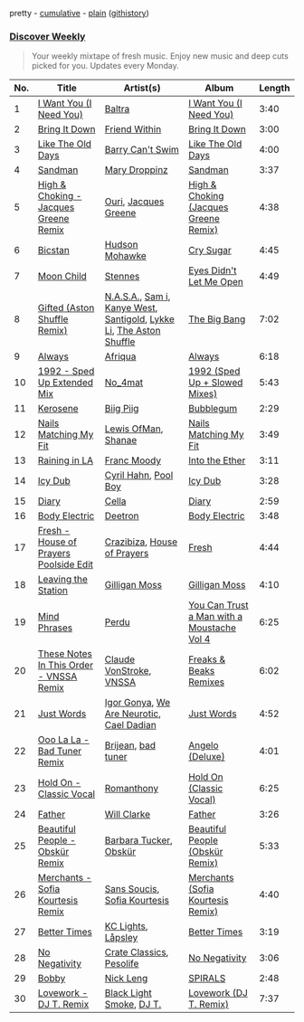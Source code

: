 pretty - [cumulative](/playlists/cumulative/Discover%20Weekly.md) - [plain](/playlists/plain/37i9dQZEVXcERLiUqU2pJX) ([githistory](https://github.githistory.xyz/vitokorn/spotify-playlist-archive/blob/master/playlists/plain/37i9dQZEVXcERLiUqU2pJX))

### [Discover Weekly](https://open.spotify.com/playlist/37i9dQZEVXcERLiUqU2pJX)

> Your weekly mixtape of fresh music. Enjoy new music and deep cuts picked for you. Updates every Monday.

| No. | Title | Artist(s) | Album | Length |
|---|---|---|---|---|
| 1 | [I Want You (I Need You)](https://open.spotify.com/track/2QrXo4kQAAFvweFzR394db) | [Baltra](https://open.spotify.com/artist/2tEyBfwGBfQgLXeAJW0MgC) | [I Want You (I Need You)](https://open.spotify.com/album/3qRFE4H8j6TDlvGr29FfTN) | 3:40 |
| 2 | [Bring It Down](https://open.spotify.com/track/1MnocAMS5MnNBf1Crkgjz3) | [Friend Within](https://open.spotify.com/artist/4FJPplt1JOVw8Q7NiwFmLv) | [Bring It Down](https://open.spotify.com/album/7HNdACEoJgHTjYDBc2XU1k) | 3:00 |
| 3 | [Like The Old Days](https://open.spotify.com/track/6mfM11rZkoXsU5xAArF4Ix) | [Barry Can't Swim](https://open.spotify.com/artist/0vTVU0KH0CVzijsoKGsTPl) | [Like The Old Days](https://open.spotify.com/album/1UKTx4oagTgTO2PVtoTWf3) | 4:00 |
| 4 | [Sandman](https://open.spotify.com/track/4nGYaSyae3uuPsriAN9vEu) | [Mary Droppinz](https://open.spotify.com/artist/4tPVnr7VB15UA9TRsie3cS) | [Sandman](https://open.spotify.com/album/5ME1bejRuqVgtKgeWt51Rl) | 3:37 |
| 5 | [High & Choking - Jacques Greene Remix](https://open.spotify.com/track/6qmblg3jRsKu7N8yipxJvF) | [Ouri](https://open.spotify.com/artist/41gxyJbzbAaChEyrZ9j3rv), [Jacques Greene](https://open.spotify.com/artist/0ygIgsjUzKivFgxgjQ9iV9) | [High & Choking (Jacques Greene Remix)](https://open.spotify.com/album/57dXQm9z53qNSJK307SwCN) | 4:38 |
| 6 | [Bicstan](https://open.spotify.com/track/2xye1raSO8KLUD6DiX8DEW) | [Hudson Mohawke](https://open.spotify.com/artist/6olWbKW2VLhFCHfOi0iEDb) | [Cry Sugar](https://open.spotify.com/album/5J2NqsDqtVGCqb0bqQf3RU) | 4:45 |
| 7 | [Moon Child](https://open.spotify.com/track/3qFtNe3uzsxjzEdIJEybMh) | [Stennes](https://open.spotify.com/artist/5mFJJHsEQcMcpxqJtG4Vhh) | [Eyes Didn't Let Me Open](https://open.spotify.com/album/4Fz2aZBGBFnmqPULAwjuP2) | 4:49 |
| 8 | [Gifted (Aston Shuffle Remix)](https://open.spotify.com/track/40sImhWkJWGCglsL8UkUQ0) | [N.A.S.A.](https://open.spotify.com/artist/07WjVPM79OGQLOZ1jfUVk9), [Sam i](https://open.spotify.com/artist/5AUTN6tMncnOnYgJK1VM6K), [Kanye West](https://open.spotify.com/artist/5K4W6rqBFWDnAN6FQUkS6x), [Santigold](https://open.spotify.com/artist/6Jrxnp0JgqmeUX1veU591p), [Lykke Li](https://open.spotify.com/artist/6oBm8HB0yfrIc9IHbxs6in), [The Aston Shuffle](https://open.spotify.com/artist/4Jv9I6DAbcjDa8HGFAjv94) | [The Big Bang](https://open.spotify.com/album/1afyWTcpFLAWaqvxE3WBbS) | 7:02 |
| 9 | [Always](https://open.spotify.com/track/1L9SnDv1LREt2U4vjlQdif) | [Afriqua](https://open.spotify.com/artist/4x9k6DMgS8vPNv48Yol5Kp) | [Always](https://open.spotify.com/album/18u4lT7n6bG49yqDAcJTsp) | 6:18 |
| 10 | [1992 - Sped Up Extended Mix](https://open.spotify.com/track/0XtLHYdP8SB0gxqfEmE7G7) | [No_4mat](https://open.spotify.com/artist/0KWgRtUbQXSiICkWp7g213) | [1992 (Sped Up + Slowed Mixes)](https://open.spotify.com/album/46pdmAc5MqLcOWz5c7aQzk) | 5:43 |
| 11 | [Kerosene](https://open.spotify.com/track/3DeaJ0aG2wFfmWh0c3bK0n) | [Biig Piig](https://open.spotify.com/artist/4GoD5FJCgC0lbzde7ly44M) | [Bubblegum](https://open.spotify.com/album/16jsPuhKOmMDB0E64rOGsb) | 2:29 |
| 12 | [Nails Matching My Fit](https://open.spotify.com/track/13CDnyCYtI6nytVMQwPYLG) | [Lewis OfMan](https://open.spotify.com/artist/1hkRfKGoJisJDbo6eSf1pg), [Shanae](https://open.spotify.com/artist/4hHwz6dfb9rarQOUGf9ajx) | [Nails Matching My Fit](https://open.spotify.com/album/4b735RciIIW2Skt0TOmoK2) | 3:49 |
| 13 | [Raining in LA](https://open.spotify.com/track/2ZnMtfCwbUgVWIWfmEBHCv) | [Franc Moody](https://open.spotify.com/artist/10GT4yz8c6xjjnPGtGPI1l) | [Into the Ether](https://open.spotify.com/album/5O9uqsd52hAovfkyArK41d) | 3:11 |
| 14 | [Icy Dub](https://open.spotify.com/track/1qp2TaqWFlzkEZCkVrDLET) | [Cyril Hahn](https://open.spotify.com/artist/4EFMHRFpgrpfp0AVEBp4m2), [Pool Boy](https://open.spotify.com/artist/0JA5uqKcjlx67kfQ5atued) | [Icy Dub](https://open.spotify.com/album/624m97w8CI6tUVfzC7cmDl) | 3:28 |
| 15 | [Diary](https://open.spotify.com/track/2nFtOWsGgAlmsDTh36iawp) | [Cella](https://open.spotify.com/artist/3w7ASanLoAsQcWhd7V9DpJ) | [Diary](https://open.spotify.com/album/1s89nUu7cpFopQ2KCkhe5m) | 2:59 |
| 16 | [Body Electric](https://open.spotify.com/track/4CgoIo1GgJ9BSp2qwHVr4E) | [Deetron](https://open.spotify.com/artist/0d4nL4lAEkHJIqLZSHBuav) | [Body Electric](https://open.spotify.com/album/195q5U3eDO9z9GzsY2xaZE) | 3:48 |
| 17 | [Fresh - House of Prayers Poolside Edit](https://open.spotify.com/track/71vqZFDzzvwt7tsTYy1g01) | [Crazibiza](https://open.spotify.com/artist/7gLis8CQkAQ7fJJNTWQNU1), [House of Prayers](https://open.spotify.com/artist/6UZpnBnk8Ubc6fflLAb6qg) | [Fresh](https://open.spotify.com/album/3VYGGCtGjNHGOSFkYVNmLV) | 4:44 |
| 18 | [Leaving the Station](https://open.spotify.com/track/7bt9eH6xnpcyCwGbP2Lo0v) | [Gilligan Moss](https://open.spotify.com/artist/2fo0F81pRzdXjmWP6MkQqB) | [Gilligan Moss](https://open.spotify.com/album/5wuxthfn38zXXuN8RlzOy9) | 4:10 |
| 19 | [Mind Phrases](https://open.spotify.com/track/7DvDzQ8c7qzoEGaTmWEJ9u) | [Perdu](https://open.spotify.com/artist/3JW4jIizZah2STNtdp1cWx) | [You Can Trust a Man with a Moustache Vol 4](https://open.spotify.com/album/74iVSH0DY3r4HN57qc9FB0) | 6:25 |
| 20 | [These Notes In This Order - VNSSA Remix](https://open.spotify.com/track/69CE5CSZR8875610mF339D) | [Claude VonStroke](https://open.spotify.com/artist/5CYAFhywQTXdZmppCp0ukd), [VNSSA](https://open.spotify.com/artist/6fjbZ7zQBYEy3kvB5JL5PM) | [Freaks & Beaks Remixes](https://open.spotify.com/album/4tHKolyGORukhIwpnMseDX) | 6:02 |
| 21 | [Just Words](https://open.spotify.com/track/2BuQnGtiZOVRdFZWwYgtMD) | [Igor Gonya](https://open.spotify.com/artist/4jvUMlX58g9OskhINvHwgF), [We Are Neurotic](https://open.spotify.com/artist/6Md8JmF20ZQgz6g54LqdIA), [Cael Dadian](https://open.spotify.com/artist/46jXUfvQSM7aDYDv7YadFU) | [Just Words](https://open.spotify.com/album/6W8PgbxNxDeLafs0AUVOMf) | 4:52 |
| 22 | [Ooo La La - Bad Tuner Remix](https://open.spotify.com/track/3w0SXerOWL9z0iAWYitNaP) | [Brijean](https://open.spotify.com/artist/2TRNyrjoKJnqSc9G8jCZfb), [bad tuner](https://open.spotify.com/artist/6a5fdBQLjJqoSGN5gythKm) | [Angelo (Deluxe)](https://open.spotify.com/album/3YpZ4uWQWu6SEJCf7nTIOj) | 4:01 |
| 23 | [Hold On - Classic Vocal](https://open.spotify.com/track/043rv68zIpjRShK1O7zy6U) | [Romanthony](https://open.spotify.com/artist/1xKryNto8SDKl2E6lBs23J) | [Hold On (Classic Vocal)](https://open.spotify.com/album/6u5OOyk3AFn3DVWiC3lxaT) | 6:25 |
| 24 | [Father](https://open.spotify.com/track/1xkf8uZp8Be2jKLgHH10KH) | [Will Clarke](https://open.spotify.com/artist/1OmOdgwIzub8DYPxQYbbbi) | [Father](https://open.spotify.com/album/6vgtmawjZdHEkLyJ132gbo) | 3:26 |
| 25 | [Beautiful People - Obskür Remix](https://open.spotify.com/track/4vP5AQEH20l7zXfkdMCtzX) | [Barbara Tucker](https://open.spotify.com/artist/6txh5tFMJyxSwT0iE7wX2w), [Obskür](https://open.spotify.com/artist/29MTNlaVntQaQiDyj8KGwx) | [Beautiful People (Obskür Remix)](https://open.spotify.com/album/13VbjZGqOzMkzTgngVYjGd) | 5:33 |
| 26 | [Merchants - Sofia Kourtesis Remix](https://open.spotify.com/track/520mMFaIht3gpQTDKFWV9q) | [Sans Soucis](https://open.spotify.com/artist/4vXFvvWirlvTwcl184KfDc), [Sofia Kourtesis](https://open.spotify.com/artist/7wXTWO45lqpUejDkike0Gf) | [Merchants (Sofia Kourtesis Remix)](https://open.spotify.com/album/33RTfD7VivJU7thDW1w9qj) | 4:40 |
| 27 | [Better Times](https://open.spotify.com/track/5PXZlm9dBDA8dBXxle5Da8) | [KC Lights](https://open.spotify.com/artist/0bUZrFj7rstq07E4iAJHgZ), [Låpsley](https://open.spotify.com/artist/27ze6hCgfr3HcDZAHY60pg) | [Better Times](https://open.spotify.com/album/02ie8m0VrTiwLr8NHMuo2T) | 3:19 |
| 28 | [No Negativity](https://open.spotify.com/track/0djwC4Bj52JrJqtwbxtdyq) | [Crate Classics](https://open.spotify.com/artist/6Pkxj2NAUsoETNsVLA0DUx), [Pesolife](https://open.spotify.com/artist/7f9jDhglsest0HQ921acyT) | [No Negativity](https://open.spotify.com/album/6VATXrvcessPvEUsY7RvOx) | 3:06 |
| 29 | [Bobby](https://open.spotify.com/track/2pxCyheMAcup42EMuWuA1F) | [Nick Leng](https://open.spotify.com/artist/2fR4D8OveDTHMvCvm7paAO) | [SPIRALS](https://open.spotify.com/album/3H29IF6CF5UiP7YNo0Tw0m) | 2:48 |
| 30 | [Lovework - DJ T. Remix](https://open.spotify.com/track/433CtZs6YnzNlhhMbKk3be) | [Black Light Smoke](https://open.spotify.com/artist/6tBzfm9cIQVj3JFJnF2QTm), [DJ T.](https://open.spotify.com/artist/3gkLqGRDA19txXCSKXq6Gx) | [Lovework (DJ T. Remix)](https://open.spotify.com/album/3shT5qG8Z5MmyzdzJ5HPby) | 7:37 |